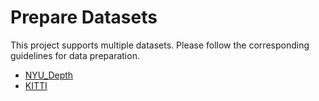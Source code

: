# Prepare Datasets

This project supports multiple datasets. 
Please follow the corresponding guidelines for data preparation.
- [NYU_Depth](NYU_Depth/README.md)
- [KITTI](KITTI2015/README.md)